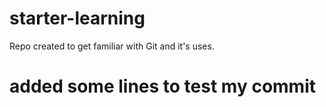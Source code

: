 # starter-learning
Repo created to get familiar with Git and it's uses.


# added some lines to test my commit

